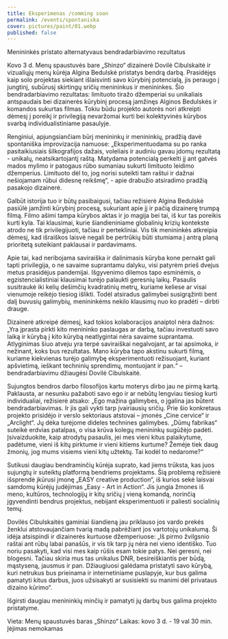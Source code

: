 ```yaml
---
title: Eksperimenas /comming soon
permalink: /events/spontaniska
cover: pictures/paint/01.webp
published: false
---
```


<article>

Menininkės pristato alternatyvaus bendradarbiavimo rezultatus

Kovo 3 d. Menų spaustuvės bare „Shinzo“ dizainerė Dovilė Cibulskaitė ir vizualiųjų menų kūrėja Algina Bedulskė pristatys bendrą darbą. Prasidėjęs kaip solo projektas siekiant išlaisvinti savo kūrybinį potencialą, jis peraugo į jungtinį, subūrusį skirtingų sričių menininkus ir menininkes. Šio bendradarbiavimo rezultatas: limituoto tiražo džemperiai su unikaliais antspaudais bei dizainerės kūrybinį procesą įamžinęs Alginos Bedulskės ir komandos sukurtas filmas. Tokiu būdu projekto autorės nori atkreipti dėmesį į poreikį ir privilegiją nevaržomai kurti bei kolektyvinės kūrybos svarbą individualistiniame pasaulyje.

Renginiui, apjungsiančiam būrį menininkų ir menininkių, pradžią davė spontaniška improvizacija namuose: „Eksperimentuodama su po ranka pasitaikiusiais šilkografijos dažais, voleliais ir audiniu gavau įdomų rezultatą  - unikalų, neatsikartojantį raštą. Matydama potencialą perkelti jį ant gatvės mados mylimo ir patogaus rūbo sumaniau sukurti limituoto leidimo džemperius. Limituoto dėl to, jog norisi suteikti tam raštui ir dažnai nešiojamam rūbui didesnę reikšmę“, - apie drabužio atsiradimo pradžią pasakojo dizainerė.

Galbūt istorija tuo ir būtų pasibaigusi, tačiau režisierė Algina Bedulskė pasiūlė įamžinti kūrybinį procesą, sukuriant apie jį ir pačią dizainerę trumpą filmą.  Filmo ašimi tampa kūrybos aktas ir jo magija bei tai, iš kur tas poreikis kurti kyla. Tai klausimai, kurie šiandieniniame globalinių krizių kontekste atrodo ne tik privilegijuoti, tačiau ir pertekliniai. Vis tik menininkės atkreipia dėmesį, kad išraiškos laisvė negali be pertrūkių būti stumiama į antrą planą prioritetą suteikiant paklausai ir pardavimams.

Apie tai, kad neribojama saviraiška ir dalinimasis kūryba kone pernakt gali tapti privilegija, o ne savaime suprantamu dalyku, visi patyrėm prieš dvejus metus prasidėjus pandemijai. Išgyvenimo dilemos tapo esminėmis, o egzistencialistiniai klausimai turėjo palaukti geresnių laikų. Pasaulis susitraukė iki kelių dešimčių kvadratinių metrų, kuriame keliese ar visai vienumoje reikėjo tiesiog išlikti. Todėl atsiradus galimybei susigrąžinti bent dalį buvusių galimybių, menininkėms nekilo klausimų nuo ko pradėti – dirbti drauge.

Dizainerė atkreipė dėmesį, kad tokios kolaboracijos anaiptol nėra dažnos: „Yra įprasta pirkti kito menininko paslaugas ar darbą, tačiau investuoti savo laiką ir kūrybą į kito kūrybą neatlygintai nėra savaime suprantama. Atlyginimas šiuo atveju yra terpė saviraiškai negalvojant, ar tai apsimoka, ir nežinant, koks bus rezultatas. Mano kūryba tapo akstinu sukurti filmą, kuriame kiekvienas turėjo galimybę eksperimentuoti režisuojant, kuriant apšvietimą, ieškant techninių sprendimų, montuojant ir pan.“ – bendradarbiavimu džiaugėsi Dovilė Cibulskaitė.

Sujungtos bendros darbo filosofijos kartu moterys dirbo jau ne pirmą kartą. Paklausta, ar nesunku pažaboti savo ego ir ar nebūtų lengviau tiesiog kurti individualiai, režisierė atsako: „Ego mažina galimybes, o įgalina jas būtent bendradarbiavimas. Ir jis gali vykti tarp įvairiausių sričių. Prie šio konkretaus projekto prisidėjo ir verslo sektoriaus atstovai –  įmonės „Cine cervice“ ir „Arclight“. Jų dėka turėjome dideles technines galimybes. „Dūmų fabrikas“ suteikė erdvias patalpas, o visa krūva kolegų menininkų sugūžėjo padėti. Įsivaizduokite, kaip atrodytų pasaulis, jei mes vieni kitus palaikytume, padėtume, vieni iš kitų pirktume ir vieni kitiems kurtume? Žemėje tiek daug žmonių, jog mums visiems vieni kitų užtektų. Tai kodėl to nedarome?“

Sutikusi daugiau bendraminčių kūrėja suprato, kad jiems trūksta, kas juos sujungtų ir suteiktų platformą bendriems projektams. Šią problemą režisierė išsprendė įkūrusi įmonę „EASY creative production“, iš kurios sekė laisvai samdomų kūrėjų judėjimas „Easy - Art in Action“. Jis jungia žmones iš meno, kultūros, technologijų ir kitų sričių į vieną komandą, norinčią įgyvendinti bendrus projektus, nebijant eksperimentuoti ir paliesti socialinių temų.

Dovilės Cibulskaitės gaminiai šiandieną jau priklauso jos vardo prekės ženklui atstovaujančiam tvarią madą pabrėžiant jos vartotojų unikalumą. Ši idėja atsispindi ir dizainerės kurtuose džemperiuose: „Iš pirmo žvilgsnio raštai ant rūbų labai panašūs, ir vis tik tarp jų nėra nei vieno identiško. Tuo noriu pasakyti, kad visi mes kaip rūšis esam tokie patys. Nei geresni, nei blogesni. Tačiau skiria mus tas unikalus DNR, besireiškiantis per būdą, mąstyseną, jausmus ir pan. Džiaugiuosi galėdama pristatyti savo kūrybą, kuri netrukus bus prieinama ir internetiniame puslapyje, kur bus galima pamatyti kitus darbus, juos užsisakyti ar susisiekti su manimi dėl privataus dizaino kūrimo“.

Išgirsti daugiau menininkių minčių ir pamatyti jų darbų bus galima projekto pristatyme.

Vieta: Menų spaustuvės baras „Shinzo“
Laikas: kovo 3 d. - 19 val 30 min.
Įėjimas nemokamas

</article>
